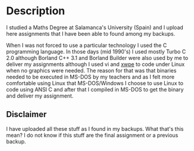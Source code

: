 # Description

I studied a Maths Degree at Salamanca's University (Spain) and I upload here assignments that I have been able to found among my backups.

When I was not forced to use a particular technology I used the C programming language. In those days (mid 1990's) I used mostly Turbo C 2.0 although Borland C++ 3.1 and Borland Builder were also used by me to deliver my assignments although I used vi and [xwpe](http://www.identicalsoftware.com/xwpe/) to code under Linux when no graphics were needed. The reason for that was that binaries needed to be executed in MS-DOS by my teachers and as I felt more comfortable using Linux that MS-DOS/Windows I choose to use Linux to code using ANSI C and after that I compiled in MS-DOS to get the binary and deliver my assignment.

## Disclaimer

I have uploaded all these stuff as I found in my backups. What that's this mean? I do not know if this stuff are the final assignment or a previous backup.
